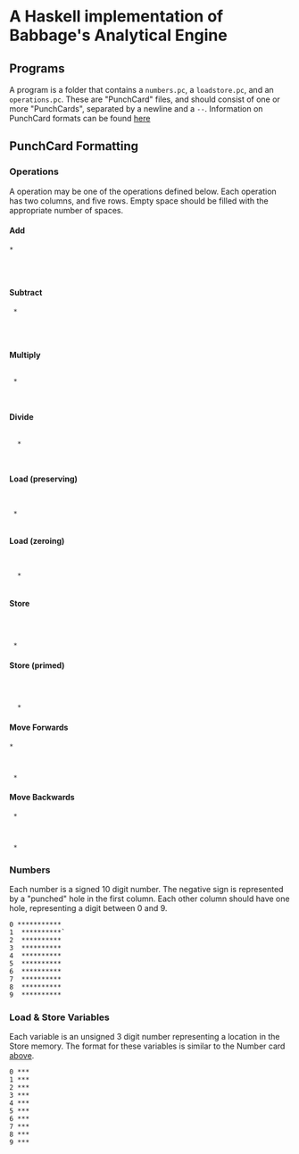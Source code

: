 # A Haskell implementation of Babbage's Analytical Engine

## Programs

A program is a folder that contains a `numbers.pc`, a `loadstore.pc`, and an `operations.pc`. These are "PunchCard" files, and should consist of one or more "PunchCards", separated by a newline and a `--`. Information on PunchCard formats can be found [here](#punchcard-formatting)

## PunchCard Formatting

### Operations

A operation may be one of the operations defined below. Each operation has two columns, and five rows. Empty space should be filled with the appropriate number of spaces. 

#### Add

```
*




```

#### Subtract

```
 *




```

#### Multiply

```

 *



```

#### Divide

```

  *



```

#### Load (preserving)

```


 *


```

#### Load (zeroing)

```


  *


```

#### Store

```



 *

```

#### Store (primed)

```



  *

```

#### Move Forwards

```
*



 *
```

#### Move Backwards

```
 *



 *
```

### Numbers

Each number is a signed 10 digit number. The negative sign is represented by a "punched" hole in the first column. Each other column should have one hole, representing a digit between 0 and 9.

```
0 ***********
1  **********`
2  **********
3  **********
4  **********
5  **********
6  **********
7  **********
8  **********
9  **********
```

### Load & Store Variables

Each variable is an unsigned 3 digit number representing a location in the Store memory. The format for these variables is similar to the Number card [above](#numbers). 

```
0 ***
1 ***
2 ***
3 ***
4 ***
5 ***
6 ***
7 ***
8 ***
9 ***
```
